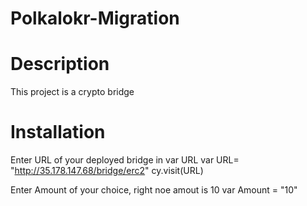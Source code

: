 # Polkalokr-Migration

# Description
This project is a crypto bridge

# Installation



Enter URL of your deployed bridge in var URL
        var URL= "http://35.178.147.68/bridge/erc2"
        cy.visit(URL)
      
      
Enter Amount of your choice, right noe amout is 10
       var Amount = "10"

